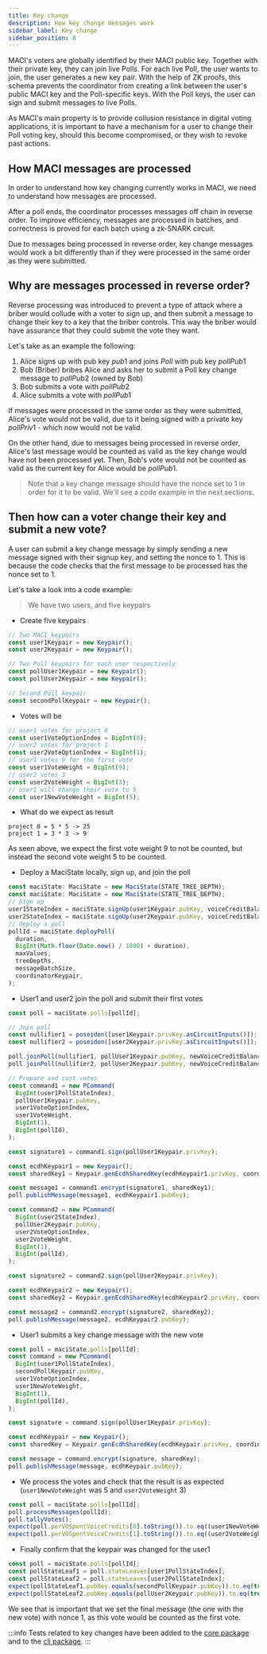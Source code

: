 ```yaml
---
title: Key change
description: How key change messages work
sidebar_label: Key change
sidebar_position: 8
---
```


MACI's voters are globally identified by their MACI public key. Together with their private key, they can join live Polls. For each live Poll, the user wants to join, the user generates a new key pair. With the help of ZK proofs, this schema prevents the coordinator from creating a link between the user's public MACI key and the Poll-specific keys. With the Poll keys, the user can sign and submit messages to live Polls.

As MACI's main property is to provide collusion resistance in digital voting applications, it is important to have a mechanism for a user to change their Poll voting key, should this become compromised, or they wish to revoke past actions.

## How MACI messages are processed

In order to understand how key changing currently works in MACI, we need to understand how messages are processed.

After a poll ends, the coordinator processes messages off chain in reverse order. To improve efficiency, messages are processed in batches, and correctness is proved for each batch using a zk-SNARK circuit.

Due to messages being processed in reverse order, key change messages would work a bit differently than if they were processed in the same order as they were submitted.

## Why are messages processed in reverse order?

Reverse processing was introduced to prevent a type of attack where a briber would collude with a voter to sign up, and then submit a message to change their key to a key that the briber controls. This way the briber would have assurance that they could submit the vote they want.

Let's take as an example the following:

1. Alice signs up with pub key $pub1$ and joins $Poll$ with pub key $pollPub1$
2. Bob (Briber) bribes Alice and asks her to submit a Poll key change message to $pollPub2$ (owned by Bob)
3. Bob submits a vote with $pollPub2$
4. Alice submits a vote with $pollPub1$

If messages were processed in the same order as they were submitted, Alice's vote would not be valid, due to it being signed with a private key $pollPriv1$ - which now would not be valid.

On the other hand, due to messages being processed in reverse order, Alice's last message would be counted as valid as the key change would have not been processed yet. Then, Bob's vote would not be counted as valid as the current key for Alice would be $pollPub1$.

> Note that a key change message should have the nonce set to 1 in order for it to be valid. We'll see a code example in the next sections.

## Then how can a voter change their key and submit a new vote?

A user can submit a key change message by simply sending a new message signed with their signup key, and setting the nonce to 1. This is because the code checks that the first message to be processed has the nonce set to 1.

Let's take a look into a code example:

> We have two users, and five keypairs

- Create five keypairs

```ts
// Two MACI keypairs
const user1Keypair = new Keypair();
const user2Keypair = new Keypair();

// Two Poll keypairs for each user respectively
const pollUser1Keypair = new Keypair();
const pollUser2Keypair = new Keypair();

// Second Poll keypair
const secondPollKeypair = new Keypair();
```

- Votes will be

```ts
// user1 votes for project 0
const user1VoteOptionIndex = BigInt(0);
// user2 votes for project 1
const user2VoteOptionIndex = BigInt(1);
// user1 votes 9 for the first vote
const user1VoteWeight = BigInt(9);
// user2 votes 3
const user2VoteWeight = BigInt(3);
// user1 will change their vote to 5
const user1NewVoteWeight = BigInt(5);
```

- What do we expect as result

```
project 0 = 5 * 5 -> 25
project 1 = 3 * 3 -> 9
```

As seen above, we expect the first vote weight 9 to not be counted, but instead the second vote weight 5 to be counted.

- Deploy a MaciState locally, sign up, and join the poll

```ts
const maciState: MaciState = new MaciState(STATE_TREE_DEPTH);
const maciState: MaciState = new MaciState(STATE_TREE_DEPTH);
// Sign up
user1StateIndex = maciState.signUp(user1Keypair.pubKey, voiceCreditBalance, BigInt(Math.floor(Date.now() / 1000)));
user2StateIndex = maciState.signUp(user2Keypair.pubKey, voiceCreditBalance, BigInt(Math.floor(Date.now() / 1000)));
// deploy a poll
pollId = maciState.deployPoll(
  duration,
  BigInt(Math.floor(Date.now() / 1000) + duration),
  maxValues,
  treeDepths,
  messageBatchSize,
  coordinatorKeypair,
);
```

- User1 and user2 join the poll and submit their first votes

```ts
const poll = maciState.polls[pollId];

// Join poll
const nullifier1 = poseidon([user1Keypair.privKey.asCircuitInputs()]);
const nullifier2 = poseidon([user2Keypair.privKey.asCircuitInputs()]);

poll.joinPoll(nullifier1, pollUser1Keypair.pubKey, newVoiceCreditBalance, Date.now());
poll.joinPoll(nullifier2, pollUser2Keypair.pubKey, newVoiceCreditBalance, Date.now());

// Prepare and cast votes
const command1 = new PCommand(
  BigInt(user1PollStateIndex),
  pollUser1Keypair.pubKey,
  user1VoteOptionIndex,
  user1VoteWeight,
  BigInt(1),
  BigInt(pollId),
);

const signature1 = command1.sign(pollUser1Keypair.privKey);

const ecdhKeypair1 = new Keypair();
const sharedKey1 = Keypair.genEcdhSharedKey(ecdhKeypair1.privKey, coordinatorKeypair.pubKey);

const message1 = command1.encrypt(signature1, sharedKey1);
poll.publishMessage(message1, ecdhKeypair1.pubKey);

const command2 = new PCommand(
  BigInt(user2StateIndex),
  pollUser2Keypair.pubKey,
  user2VoteOptionIndex,
  user2VoteWeight,
  BigInt(1),
  BigInt(pollId),
);

const signature2 = command2.sign(pollUser2Keypair.privKey);

const ecdhKeypair2 = new Keypair();
const sharedKey2 = Keypair.genEcdhSharedKey(ecdhKeypair2.privKey, coordinatorKeypair.pubKey);

const message2 = command2.encrypt(signature2, sharedKey2);
poll.publishMessage(message2, ecdhKeypair2.pubKey);
```

- User1 submits a key change message with the new vote

```ts
const poll = maciState.polls[pollId];
const command = new PCommand(
  BigInt(user1PollStateIndex),
  secondPollKeypair.pubKey,
  user1VoteOptionIndex,
  user1NewVoteWeight,
  BigInt(1),
  BigInt(pollId),
);

const signature = command.sign(pollUser1Keypair.privKey);

const ecdhKeypair = new Keypair();
const sharedKey = Keypair.genEcdhSharedKey(ecdhKeypair.privKey, coordinatorKeypair.pubKey);

const message = command.encrypt(signature, sharedKey);
poll.publishMessage(message, ecdhKeypair.pubKey);
```

- We process the votes and check that the result is as expected (`user1NewVoteWeight` was 5 and `user2VoteWeight` 3)

```ts
const poll = maciState.polls[pollId];
poll.processMessages(pollId);
poll.tallyVotes();
expect(poll.perVOSpentVoiceCredits[0].toString()).to.eq((user1NewVoteWeight * user1NewVoteWeight).toString());
expect(poll.perVOSpentVoiceCredits[1].toString()).to.eq((user2VoteWeight * user2VoteWeight).toString());
```

- Finally confirm that the keypair was changed for the user1

```ts
const poll = maciState.polls[pollId];
const pollStateLeaf1 = poll.stateLeaves[user1PollStateIndex];
const pollStateLeaf2 = poll.stateLeaves[user2PollStateIndex];
expect(pollStateLeaf1.pubKey.equals(secondPollKeypair.pubKey)).to.eq(true);
expect(pollStateLeaf2.pubKey.equals(pollUser2Keypair.pubKey)).to.eq(true);
```

We see that is important that we set the final message (the one with the new vote) with nonce 1, as this vote would be counted as the first vote.

:::info
Tests related to key changes have been added to the [core package](https://github.com/privacy-scaling-explorations/maci/blob/dev/core/ts/__tests__/) and to the [cli package](https://github.com/privacy-scaling-explorations/maci/blob/dev/cli/tests/).
:::
